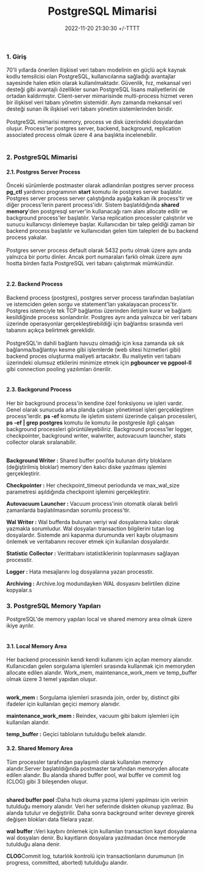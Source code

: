 ﻿---
title: PostgreSQL Mimarisi
date: 2022-11-20 21:30:30 +/-TTTT
categories: [PostgreSQL, Mimari]
tags: [postgresql, mimari,spatial database, architecture,]
---

### 1. Giriş

<div class='text-justify'>
70'li yıllarda önerilen ilişkisel veri tabanı modelinin en güçlü açık kaynak kodlu temsilcisi olan PostgreSQL, kullanıcılarına sağladığı avantajlar sayesinde halen etkin olarak kullanılmaktadır. Güvenlik, hız, mekansal veri desteği gibi avantajlı özellikler sunan PostgreSQL lisans maliyetlerini de ortadan kaldırmıştır. Client-server mimarisinde multi-process hizmet veren bir ilişkisel veri tabanı yönetim sistemidir. Aynı zamanda mekansal veri desteği sunan ilk ilişkisel veri tabanı yönetim sistemlerinden biridir.
</div><br>

<div class='text-justify'>
PostgreSQL mimarisi memory, process ve disk üzerindeki dosyalardan oluşur. Process'ler postgres server, backend, background, replication associated process olmak üzere 4 ana başlıkta incelenebilir.
</div><br>

### 2. PostgreSQL Mimarisi

#### 2.1. Postgres Server Process

<div class='text-justify'>
Önceki sürümlerde postmaster olarak adlandırılan postgres server process <b>pg_ctl</b> yardımcı programının <b>start</b> komutu ile postgres server başlatılır. Postgres server process server çalıştığında ayağa kalkan ilk process'tir ve diğer process'lerin parent process'idir. Sistem başlatıldığında <b>shared memory</b>'den postgresql server'in kullanacağı ram alanı allocate edilir ve background process'ler başlatılır. Varsa replication processler çalıştırılır ve sunucu kullanıcıyı dinlemeye başlar. Kullanıcıdan bir talep geldiği zaman bir backend process başlatılır ve kullanıcıdan gelen tüm talepleri de bu backend process yakalar.
</div><br>

<div class='text-justify'>
Postgres server process default olarak 5432 portu olmak üzere aynı anda yalnızca bir portu dinler. Ancak port numaraları farklı olmak üzere aynı hostta birden fazla PostgreSQL veri tabanı çalıştırmak mümkündür.
</div><br>

#### 2.2. Backend Process
<div class='text-justify'>
Backend process (postgres), postgres server process tarafından başlatılan ve istemciden gelen sorgu ve statement'ları yakalayacan process'tir. Postgres istemciyle tek TCP bağlantısı üzerinden iletişim kurar ve bağlantı kesildiğinde process sonlandırılır. Postgres aynı anda yalnızca bir veri tabanı üzerinde operasyonlar gerçekleştirebildiği için bağlantısı sırasında veri tabanını açıkça belirtmek gereklidir. </div><br>

<div class='text-justify'>
PostgreSQL'in dahili bağlantı havuzu olmadığı için kısa zamanda sık sık bağlanma/bağlantıyı kesme gibi işlemlerde (web sitesi hizmetleri gibi) backend proces oluşturma maliyeti artacaktır. Bu maliyetin veri tabanı üzerindeki olumsuz etkilerini minimize etmek için <b>pgbouncer ve pgpool-II</b> gibi connection pooling yazılımları önerilir.
</div><br>

#### 2.3. Backgorund Process
<div class='text-justify'>
Her bir background process'in kendine özel fonksiyonu ve işleri vardır. Genel olarak sunucuda arka planda çalışan yönetimsel işleri gerçekleştiren process'lerdir. <b>ps -ef</b> komutu ile işletim sistemi üzerinde çalışan processleri, <b>ps -ef | grep postgres</b> komutu ile komutu ile postgresle ilgli çalışan background processleri görüntüleyebiliriz. Background process'ler logger, checkpointer, background writer, walwriter, autovacuum launcher, stats collector olarak sıralanabilir.
</div><br>

<b>Background Writer :</b> Shared buffer pool’da bulunan dirty blokların (değiştirilmiş bloklar) memory'den kalıcı diske yazılması işlemini gerçekleştirir. <br>

<b>Checkpointer :</b> Her checkpoint_timeout periodunda ve max_wal_size parametresi aşıldığında checkpoint işlemini gerçekleştirir.<br>

<b>Autovacuum Launcher :</b> Vacuum process'inin otomatik olarak belirli zamanlarda başlatılmasından sorumlu process'tir.<br>

<b>Wal Writer :</b> Wal bufferda bulunan veriyi wal dosyalarına kalıcı olarak yazmakla sorumludur. Wal dosyaları transaction bilgilerini tutan log dosyalardır. Sistemde ani kapanma durumunda veri kaybı oluşmasını önlemek ve veritabanını recover etmek için kullanılan dosyalardır.<br>

<b>Statistic Collector :</b> Verittabanı istatistiklerinin toplanmasını sağlayan processtir.<br>

<b>Logger :</b> Hata mesajlarını log dosyalarına yazan processtir.<br>

<b>Archiving :</b> Archive.log modundayken WAL dosyasını belirtilen dizine kopyalar.s

### 3. PostgreSQL Memory Yapıları
<div class='text-justify'>
PostgreSQL'de memory yapıları local ve shared memory area olmak üzere ikiye ayrılır.
</div><br>

#### 3.1. Local Memory Area
<div class='text-justify'>
Her backend processinin kendi kendi kullanımı için açılan memory alanıdır. Kullanıcıdan gelen sorgulama işlemleri sırasında kullanmak için memoryden allocate edilen alandır. Work_mem, maintenance_work_mem ve temp_buffer olmak üzere 3 temel yapıdan oluşur.</div><br>

<b>work_mem :</b> Sorgulama işlemleri sırasında join, order by, distinct gibi ifadeler için kullanılan geçici memory alanıdır.

<b>maintenance_work_mem :</b> Reindex, vacuum gibi bakım işlemleri için kullanılan alandır.

<b>temp_buffer :</b> Geçici tabloların tutulduğu bellek alanıdır.

#### 3.2. Shared Memory Area
<div class='text-justify'>
Tüm processler tarafından paylaşımlı olarak kullanılan memory alandır.Server başlatıldığında postmaster tarafından memoryden allocate edilen alandır. Bu alanda shared buffer pool, wal buffer ve commit log (CLOG) gibi 3 bileşenden oluşur.
</div><br>

<b>shared buffer pool :</b>Daha hızlı okuma yazma işlemi yapılması için verinin tutulduğu memory alanıdır. Veri her seferinde diskten okunup yazılmaz. Bu alanda tutulur ve değiştirilir. Daha sonra background writer devreye girerek değişen blokları data filelara yazar.

<b>wal buffer :</b>Veri kaybını önlemek için kullanılan transaction kayıt dosyalarına wal dosyaları denir. Bu kayıtların dosyalara yazılmadan önce memoryde tutulduğu alana denir. 

<b>CLOG</b>Commit log, tutarlılık kontrolü için transactionların durumunun (in progress, committed, aborted) tutulduğu alandır.